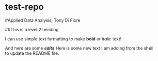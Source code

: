 # test-repo

#Applied Data Analysis; Tony Di Fiore

##This is a level 2 heading

I can use simple text formatting to make **bold** or *italic* text!

And here are some ***edits***
Here is some new text I am adding from the shell to update the README file.

